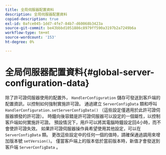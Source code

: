 ```yaml
---
title: 全局伺服器配置資料
description: 全局伺服器配置資料
copied-description: true
exl-id: 0afce045-1dd7-4fe7-84b7-d60068b3423a
source-git-commit: be43bbbd1051886c8979ff590a3197b2a7249b6a
workflow-type: tm+mt
source-wordcount: '153'
ht-degree: 0%

---
```


# 全局伺服器配置資料{#global-server-configuration-data}

除了許可證伺服器使用的配置外， `HandlerConfiguration` 儲存可發送到客戶端的配置資訊，以控制如何強制實施許可證。 通過建立 `ServerConfigData` 類和呼叫 `HandlerConfiguration.setServerConfigData()` （這些設定僅適用於此許可證伺服器頒發的許可證）。 時鐘向後容錯是許可證伺服器可以設定的一個屬性，以控制客戶端如何實施許可證。 預設情況下，用戶可以將其電腦時鐘設定回4小時，而不會使許可證失效。 如果許可證伺服器操作員希望使用其他設定，可以在 `ServerConfigData` 類。 更改這些設定中的任何一個的值時，請確保通過調用來增加版本號 `setVersion()`。 僅當客戶端上的版本低於當前版本時，新值才會發送到客戶端 `ServerConfigData` 。
